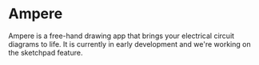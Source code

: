 # Ampere

Ampere is a free-hand drawing app that brings your electrical circuit diagrams to life. It is currently in early development and we're working on the sketchpad feature.
